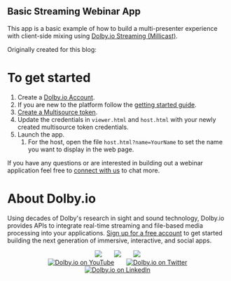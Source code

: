 ## Basic Streaming Webinar App

This app is a basic example of how to build a multi-presenter experience with client-side mixing using [Dolby.io Streaming (Millicast)](https://dolby.io/products/real-time-streaming/).

Originally created for this blog:

# To get started

1. Create a [Dolby.io Account](https://dashboard.dolby.io/signup).
2. If you are new to the platform follow the [getting started guide](https://docs.dolby.io/streaming-apis/docs/getting-started).
3. [Create a Multisource token](https://docs.dolby.io/streaming-apis/docs/multisource-streams).
4. Update the credentials in `viewer.html` and `host.html` with your newly created multisource token credentials.
5. Launch the app.
    1. For the host, open the file `host.html?name=YourName` to set the name you want to display in the web page.

If you have any questions or are interested in building out a webinar application feel free to [connect with us](https://dolby.io/contact/) to chat more.

# About Dolby.io

Using decades of Dolby's research in sight and sound technology, Dolby.io provides APIs to integrate real-time streaming and file-based media processing into your applications. [Sign up for a free account](https://dashboard.dolby.io/signup/) to get started building the next generation of immersive, interactive, and social apps.

<div align="center">
  <a href="https://dolby.io/" target="_blank"><img src="https://img.shields.io/badge/Dolby.io-0A0A0A?style=for-the-badge&logo=dolby&logoColor=white"/></a>
&nbsp; &nbsp; &nbsp;
  <a href="https://docs.dolby.io/" target="_blank"><img src="https://img.shields.io/badge/Dolby.io-Docs-0A0A0A?style=for-the-badge&logoColor=white"/></a>
&nbsp; &nbsp; &nbsp;
  <a href="https://dolby.io/blog/category/developer/" target="_blank"><img src="https://img.shields.io/badge/Dolby.io-Blog-0A0A0A?style=for-the-badge&logoColor=white"/></a>
</div>

<div align="center">
&nbsp; &nbsp; &nbsp;
  <a href="https://youtube.com/@dolbyio" target="_blank"><img src="https://img.shields.io/badge/YouTube-red?style=flat-square&logo=youtube&logoColor=white" alt="Dolby.io on YouTube"/></a>
&nbsp; &nbsp; &nbsp; 
  <a href="https://twitter.com/dolbyio" target="_blank"><img src="https://img.shields.io/badge/Twitter-blue?style=flat-square&logo=twitter&logoColor=white" alt="Dolby.io on Twitter"/></a>
&nbsp; &nbsp; &nbsp;
  <a href="https://www.linkedin.com/company/dolbyio/" target="_blank"><img src="https://img.shields.io/badge/LinkedIn-0077B5?style=flat-square&logo=linkedin&logoColor=white" alt="Dolby.io on LinkedIn"/></a>
</div>
